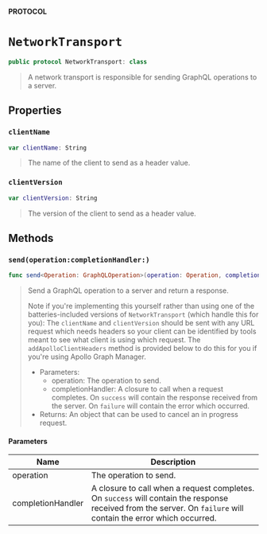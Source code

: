 **PROTOCOL**

# `NetworkTransport`

```swift
public protocol NetworkTransport: class
```

> A network transport is responsible for sending GraphQL operations to a server.

## Properties
### `clientName`

```swift
var clientName: String
```

> The name of the client to send as a header value.

### `clientVersion`

```swift
var clientVersion: String
```

> The version of the client to send as a header value.

## Methods
### `send(operation:completionHandler:)`

```swift
func send<Operation: GraphQLOperation>(operation: Operation, completionHandler: @escaping (_ result: Result<GraphQLResponse<Operation.Data>, Error>) -> Void) -> Cancellable
```

> Send a GraphQL operation to a server and return a response.
>
> Note if you're implementing this yourself rather than using one of the batteries-included versions of `NetworkTransport` (which handle this for you): The `clientName` and `clientVersion` should be sent with any URL request which needs headers so your client can be identified by tools meant to see what client is using which request. The `addApolloClientHeaders` method is provided below to do this for you if you're using Apollo Graph Manager.
>
> - Parameters:
>   - operation: The operation to send.
>   - completionHandler: A closure to call when a request completes. On `success` will contain the response received from the server. On `failure` will contain the error which occurred.
> - Returns: An object that can be used to cancel an in progress request.

#### Parameters

| Name | Description |
| ---- | ----------- |
| operation | The operation to send. |
| completionHandler | A closure to call when a request completes. On `success` will contain the response received from the server. On `failure` will contain the error which occurred. |